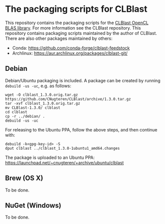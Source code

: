 
The packaging scripts for CLBlast
================

This repository contains the packaging scripts for the [CLBlast OpenCL BLAS library](https://github.com/CNugteren/CLBlast). For more information see the CLBlast repository. This repository contains packaging scripts maintained by the author of CLBlast. There are also other packages maintained by others:

* Conda: https://github.com/conda-forge/clblast-feedstock
* Archlinux: https://aur.archlinux.org/packages/clblast-git/


Debian
-------------

Debian/Ubuntu packaging is included. A package can be created by running `debuild -us -uc`, e.g. as follows:

    wget -O clblast_1.3.0.orig.tar.gz https://github.com/CNugteren/CLBlast/archive/1.3.0.tar.gz
    tar -xvf clblast_1.3.0.orig.tar.gz
    mv CLBlast-1.3.0/ clblast
    cd clblast
    cp -r ../debian/ .
    debuild -us -uc

For releasing to the Ubuntu PPA, follow the above steps, and then continue with:

    debuild -k<gpg-key-id> -S
    dput clblast ../clblast_1.3.0-1ubuntu1_amd64.changes

The package is uploaded to an Ubuntu PPA: https://launchpad.net/~cnugteren/+archive/ubuntu/clblast


Brew (OS X)
-------------

To be done.


NuGet (Windows)
-------------

To be done.
